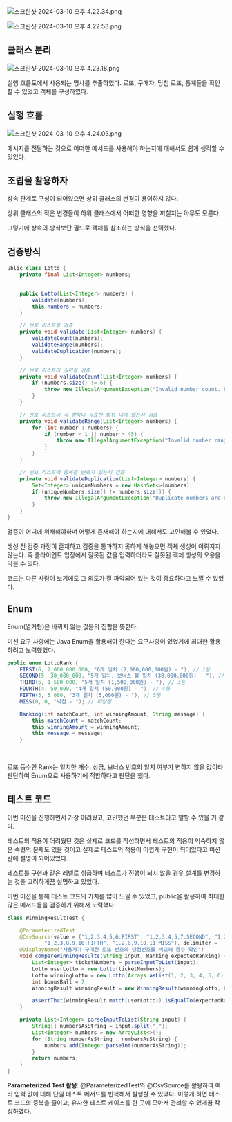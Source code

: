 ![스크린샷 2024-03-10 오후 4.22.34.png](..%2F..%2F..%2F..%2F..%2Fvar%2Ffolders%2F82%2F66zt2rjn769ftdd689_2327m0000gn%2FT%2FTemporaryItems%2FNSIRD_screencaptureui_m1V9bJ%2F%EC%8A%A4%ED%81%AC%EB%A6%B0%EC%83%B7%202024-03-10%20%EC%98%A4%ED%9B%84%204.22.34.png)

![스크린샷 2024-03-10 오후 4.22.53.png](..%2F..%2F..%2F..%2F..%2Fvar%2Ffolders%2F82%2F66zt2rjn769ftdd689_2327m0000gn%2FT%2FTemporaryItems%2FNSIRD_screencaptureui_Jwp5li%2F%EC%8A%A4%ED%81%AC%EB%A6%B0%EC%83%B7%202024-03-10%20%EC%98%A4%ED%9B%84%204.22.53.png)

## 클래스 분리

![스크린샷 2024-03-10 오후 4.23.18.png](..%2F..%2F..%2F..%2F..%2Fvar%2Ffolders%2F82%2F66zt2rjn769ftdd689_2327m0000gn%2FT%2FTemporaryItems%2FNSIRD_screencaptureui_oJCxEG%2F%EC%8A%A4%ED%81%AC%EB%A6%B0%EC%83%B7%202024-03-10%20%EC%98%A4%ED%9B%84%204.23.18.png)

실행 흐름도에서 사용되는 명사를 추출하였다. 로또, 구매자, 당첨 로또, 통계들을 확인할 수 있었고 객체를 구성하였다.

## 실행 흐름

![스크린샷 2024-03-10 오후 4.24.03.png](..%2F..%2F..%2F..%2F..%2Fvar%2Ffolders%2F82%2F66zt2rjn769ftdd689_2327m0000gn%2FT%2FTemporaryItems%2FNSIRD_screencaptureui_lp1eat%2F%EC%8A%A4%ED%81%AC%EB%A6%B0%EC%83%B7%202024-03-10%20%EC%98%A4%ED%9B%84%204.24.03.png)

메시지를 전달하는 것으로 어떠한 메서드를 사용해야 하는지에 대해서도 쉽게 생각할 수 있었다.

## 조립을 활용하자

상속 관계로 구성이 되어있으면 상위 클래스의 변경이 용이하지 않다.

상위 클래스의 작은 변경들이 하위 클래스에서 어떠한 영향을 끼칠지는 아무도 모른다.

그렇기에 상속의 방식보단 필드로 객체를 참조하는 방식을 선택했다.

## 검증방식

```java
ublic class Lotto {
    private final List<Integer> numbers; 

    
    public Lotto(List<Integer> numbers) {
        validate(numbers); 
        this.numbers = numbers; 
    }

    // 번호 리스트를 검증
    private void validate(List<Integer> numbers) {
        validateCount(numbers); 
        validateRange(numbers); 
        validateDuplication(numbers); 
    }

    // 번호 리스트의 길이를 검증
    private void validateCount(List<Integer> numbers) {
        if (numbers.size() != 6) {
            throw new IllegalArgumentException("Invalid number count. Expected: 6, Actual: " + numbers.size());
        }
    }

    // 번호 리스트의 각 항목이 유효한 범위 내에 있는지 검증
    private void validateRange(List<Integer> numbers) {
        for (int number : numbers) {
            if (number < 1 || number > 45) {
                throw new IllegalArgumentException("Invalid number range. Number should be between 1 and 45: " + number);
            }
        }
    }

    // 번호 리스트에 중복된 번호가 있는지 검증
    private void validateDuplication(List<Integer> numbers) {
        Set<Integer> uniqueNumbers = new HashSet<>(numbers);
        if (uniqueNumbers.size() != numbers.size()) {
            throw new IllegalArgumentException("Duplicate numbers are not allowed.");
        }
    }
}
```

검증이 어디에 위채해야하며 어떻게 존재해야 하는지에 대해서도 고민해볼 수 있었다.

생성 전 검증 과정이 존재하고 검증을 통과하지 못하게 해놓으면 객체 생성이 이뤄지지 않는다. 즉 클라이언트 입장에서 잘못된 값을 입력하더라도 잘못된 객체 생성의 오용을 막을 수 있다.

코드는 다른 사람이 보기에도 그 의도가 잘 파악되어 있는 것이 중요하다고 느낄 수 있었다.

## Enum

Enum(열거형)은 바뀌지 않는 값들의 집합을 뜻한다.

미션 요구 사항에는 Java Enum을 활용해야 한다는 요구사항이 있었기에 최대한 활용하려고 노력했었다.

```java
public enum LottoRank {
    FIRST(6, 2_000_000_000, "6개 일치 (2,000,000,000원) - "), // 1등
    SECOND(5, 30_000_000, "5개 일치, 보너스 볼 일치 (30,000,000원) - "), // 2등
    THIRD(5, 1_500_000, "5개 일치 (1,500,000원) - "), // 3등
    FOURTH(4, 50_000, "4개 일치 (50,000원) - "), // 4등
    FIFTH(3, 5_000, "3개 일치 (5,000원) - "), // 5등
    MISS(0, 0, "낙첨 - "); // 미당첨

    Ranking(int matchCount, int winningAmount, String message) {
        this.matchCount = matchCount;
        this.winningAmount = winningAmount;
        this.message = message;
    }
    
   

```

로또 등수인 Rank는 일치한 개수, 상금, 보너스 번호의 일치 여부가 변하지 않을 값이라 판단하여 Enum으로 사용하기에 적합하다고 판단을 했다.

## 테스트 코드

이번 미션을 진행하면서 가장 어려웠고, 고민했던 부분은 테스트라고 말할 수 있을 거 같다.

테스트의 적용이 어려웠던 것은 실제로 코드를 작성하면서 테스트의 적용이 익숙하지 않은 숙련의 문제도 있을 것이고 실제로 테스트의 적용이 어렵게 구현이 되어있다고 미션란에 설명이 되어있었다.

테스트를 구현과 같은 레벨로 취급하며 테스트가 진행이 되지 않을 경우 설계를 변경하는 것을 고려하게끔 설명하고 있었다.

이번 미션을 통해 테스트 코드의 가치를 많이 느낄 수 있었고, public을 활용하여 최대한 많은 메서드들을 검증하기 위해서 노력했다.

```java
class WinningResultTest {

    @ParameterizedTest
    @CsvSource(value = {"1,2,3,4,5,6:FIRST", "1,2,3,4,5,7:SECOND", "1,2,3,4,5,8:THIRD", "1,2,3,4,8,10:FOURTH",
            "1,2,3,8,9,10:FIFTH", "1,2,8,9,10,11:MISS"}, delimiter = ':')
    @DisplayName("사용자가 구매한 로또 번호와 당첨번호를 비교해 등수 확인")
    void compareWinningResults(String input, Ranking expectedRanking) {
        List<Integer> ticketNumbers = parseInputToList(input);
        Lotto userLotto = new Lotto(ticketNumbers);
        Lotto winningLotto = new Lotto(Arrays.asList(1, 2, 3, 4, 5, 6));
        int bonusBall = 7;
        WinningResult winningResult = new WinningResult(winningLotto, bonusBall);

        assertThat(winningResult.match(userLotto)).isEqualTo(expectedRanking);
    }

    private List<Integer> parseInputToList(String input) {
        String[] numbersAsString = input.split(",");
        List<Integer> numbers = new ArrayList<>();
        for (String numberAsString : numbersAsString) {
            numbers.add(Integer.parseInt(numberAsString));
        }
        return numbers;
    }
}
```

**Parameterized Test 활용**: @ParameterizedTest와 @CsvSource를 활용하여 여러 입력 값에 대해 단일 테스트 메서드를 반복해서 실행할 수 있었다. 이렇게 하면 테스트 코드의 중복을 줄이고, 유사한 테스트 케이스를 한 곳에 모아서 관리할 수 있게끔 작성하였다.